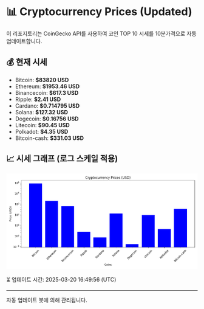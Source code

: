 
# 📊 Cryptocurrency Prices (Updated)

이 리포지토리는 CoinGecko API를 사용하여 코인 TOP 10 시세를 10분가격으로 자동 업데이트합니다.

## 💰 현재 시세
- Bitcoin: **$83820 USD**
- Ethereum: **$1953.46 USD**
- Binancecoin: **$617.3 USD**
- Ripple: **$2.41 USD**
- Cardano: **$0.714795 USD**
- Solana: **$127.32 USD**
- Dogecoin: **$0.16756 USD**
- Litecoin: **$90.45 USD**
- Polkadot: **$4.35 USD**
- Bitcoin-cash: **$331.03 USD**

## 📈 시세 그래프 (로그 스케일 적용)
![Crypto Prices](crypto_prices.png)

⏳ 업데이트 시간: 2025-03-20 16:49:56 (UTC)

---
자동 업데이트 봇에 의해 관리됩니다.
